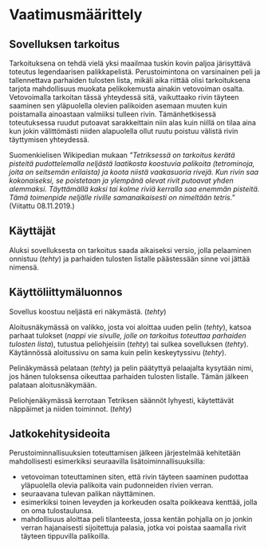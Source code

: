 # Vaatimusmäärittely

## Sovelluksen tarkoitus

Tarkoituksena on tehdä vielä yksi maailmaa tuskin kovin paljoa järisyttävä toteutus legendaarisen palikkapelistä. Perustoimintona on varsinainen peli ja tallennettava parhaiden tulosten lista, mikäli aika riittää olisi tarkoituksena tarjota mahdollisuus muokata pelikokemusta ainakin vetovoiman osalta. Vetovoimalla tarkoitan tässä yhteydessä sitä, vaikuttaako rivin täyteen saaminen sen yläpuolella olevien palikoiden asemaan muuten kuin poistamalla ainoastaan valmiiksi tulleen rivin. Tämänhetkisessä toteutuksessa ruudut putoavat sarakkeittain niin alas kuin niillä on tilaa aina kun jokin välittömästi niiden alapuolella ollut ruutu poistuu välistä rivin täyttymisen yhteydessä.

Suomenkielisen Wikipedian mukaan *"Tetriksessä on tarkoitus kerätä pisteitä pudottelemalla neljästä laatikosta koostuvia palikoita (tetrominoja, joita on seitsemän erilaista) ja koota niistä vaakasuoria rivejä. Kun rivin saa kokonaiseksi, se poistetaan ja ylempänä olevat rivit putoavat yhden alemmaksi. Täyttämällä kaksi tai kolme riviä kerralla saa enemmän pisteitä. Tämä toimenpide neljälle riville samanaikaisesti on nimeltään tetris."* (Viitattu 08.11.2019.)

## Käyttäjät

Aluksi sovelluksesta on tarkoitus saada aikaiseksi versio, jolla pelaaminen onnistuu (*tehty*) ja parhaiden tulosten listalle päästessään sinne voi jättää nimensä. 

## Käyttöliittymäluonnos

Sovellus koostuu neljästä eri näkymästä. (*tehty*)

Aloitusnäkymässä on valikko, josta voi aloittaa uuden pelin (*tehty*), katsoa parhaat tulokset (*nappi vie sivulle, jolle on tarkoitus toteuttaa parhaiden tulosten lista*), tutustua peliohjeisiin (*tehty*) tai sulkea sovelluksen (*tehty*). Käytännössä aloitussivu on sama kuin pelin keskeytyssivu (*tehty*).

Pelinäkymässä pelataan (*tehty*) ja pelin päätyttyä pelaajalta kysytään nimi, jos hänen tuloksensa oikeuttaa parhaiden tulosten listalle. Tämän jälkeen palataan aloitusnäkymään.

Peliohjenäkymässä kerrotaan Tetriksen säännöt lyhyesti, käytettävät näppäimet ja niiden toiminnot. (*tehty*)

## Jatkokehitysideoita

Perustoiminnallisuuksien toteuttamisen jälkeen järjestelmää kehitetään mahdollisesti esimerkiksi seuraavilla lisätoiminnallisuuksilla:

- vetovoiman toteuttaminen siten, että rivin täyteen saaminen pudottaa yläpuolella olevia palikoita vain pudonneiden rivien verran. 
- seuraavana tulevan palikan näyttäminen.
- esimerkiksi toinen leveyden ja korkeuden osalta poikkeava kenttää, jolla on oma tulostaulunsa.
- mahdollisuus aloittaa peli tilanteesta, jossa kentän pohjalla on jo jonkin verran hajanaisesti sijoitettuja palasia, jotka voi poistaa saamalla rivit täyteen tippuvilla palikoilla.

